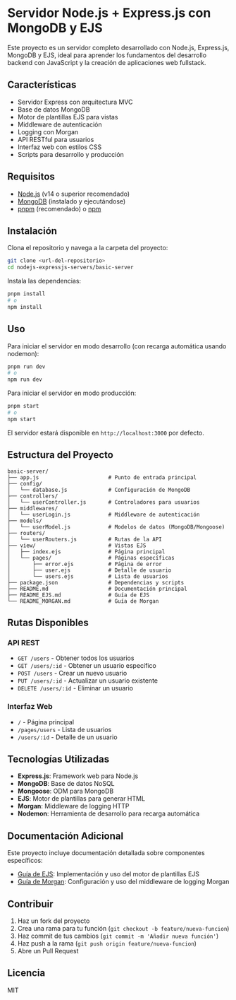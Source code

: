 # Servidor Node.js + Express.js con MongoDB y EJS

Este proyecto es un servidor completo desarrollado con Node.js, Express.js, MongoDB y EJS, ideal para aprender los fundamentos del desarrollo backend con JavaScript y la creación de aplicaciones web fullstack.

## Características

- Servidor Express con arquitectura MVC
- Base de datos MongoDB
- Motor de plantillas EJS para vistas
- Middleware de autenticación
- Logging con Morgan
- API RESTful para usuarios
- Interfaz web con estilos CSS
- Scripts para desarrollo y producción

## Requisitos

- [Node.js](https://nodejs.org/) (v14 o superior recomendado)
- [MongoDB](https://www.mongodb.com/try/download/community) (instalado y ejecutándose)
- [pnpm](https://pnpm.io/) (recomendado) o [npm](https://www.npmjs.com/)

## Instalación

Clona el repositorio y navega a la carpeta del proyecto:

```bash
git clone <url-del-repositorio>
cd nodejs-expressjs-servers/basic-server
```

Instala las dependencias:

```bash
pnpm install
# o
npm install
```

## Uso

Para iniciar el servidor en modo desarrollo (con recarga automática usando nodemon):

```bash
pnpm run dev
# o
npm run dev
```

Para iniciar el servidor en modo producción:

```bash
pnpm start
# o
npm start
```

El servidor estará disponible en `http://localhost:3000` por defecto.

## Estructura del Proyecto

```
basic-server/
├── app.js                      # Punto de entrada principal
├── config/
│   └── database.js             # Configuración de MongoDB
├── controllers/
│   └── userController.js       # Controladores para usuarios
├── middlewares/
│   └── userLogin.js            # Middleware de autenticación
├── models/
│   └── userModel.js            # Modelos de datos (MongoDB/Mongoose)
├── routers/
│   └── userRouters.js          # Rutas de la API
├── view/                       # Vistas EJS
│   ├── index.ejs               # Página principal
│   └── pages/                  # Páginas específicas
│       ├── error.ejs           # Página de error
│       ├── user.ejs            # Detalle de usuario
│       └── users.ejs           # Lista de usuarios
├── package.json                # Dependencias y scripts
├── README.md                   # Documentación principal
├── README_EJS.md               # Guía de EJS
└── README_MORGAN.md            # Guía de Morgan
```

## Rutas Disponibles

### API REST

- `GET /users` - Obtener todos los usuarios
- `GET /users/:id` - Obtener un usuario específico
- `POST /users` - Crear un nuevo usuario
- `PUT /users/:id` - Actualizar un usuario existente
- `DELETE /users/:id` - Eliminar un usuario

### Interfaz Web

- `/` - Página principal
- `/pages/users` - Lista de usuarios
- `/users/:id` - Detalle de un usuario

## Tecnologías Utilizadas

- **Express.js**: Framework web para Node.js
- **MongoDB**: Base de datos NoSQL
- **Mongoose**: ODM para MongoDB
- **EJS**: Motor de plantillas para generar HTML
- **Morgan**: Middleware de logging HTTP
- **Nodemon**: Herramienta de desarrollo para recarga automática

## Documentación Adicional

Este proyecto incluye documentación detallada sobre componentes específicos:

- [Guía de EJS](./README_EJS.md): Implementación y uso del motor de plantillas EJS
- [Guía de Morgan](./README_MORGAN.md): Configuración y uso del middleware de logging Morgan

## Contribuir

1. Haz un fork del proyecto
2. Crea una rama para tu función (`git checkout -b feature/nueva-funcion`)
3. Haz commit de tus cambios (`git commit -m 'Añadir nueva función'`)
4. Haz push a la rama (`git push origin feature/nueva-funcion`)
5. Abre un Pull Request

## Licencia

MIT
